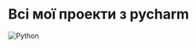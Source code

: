 # Всі мої проекти з pycharm
![Python](https://img.shields.io/badge/Python-3670A0?style=for-the-badge&logo=python&logoColor=white)